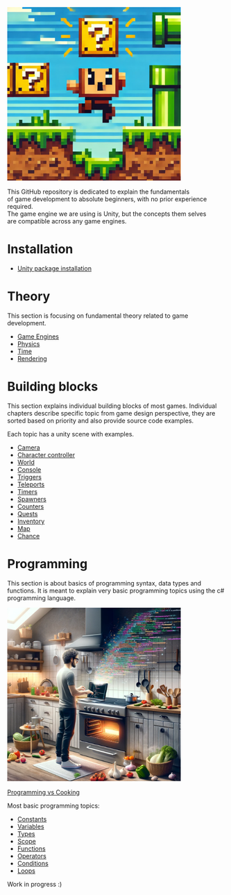 
<img src="Documentation~/img/building_blocks_intro.webp" alt="game dev building blocks" height="400"/>

This GitHub repository is dedicated to explain the fundamentals   
of game development to absolute beginners, with no prior experience required.   
The game engine we are using is Unity, but the concepts them selves  
are compatible across any game engines.

# Installation

- [Unity package installation](Documentation~/installation/unity_upm_installation.md)

# Theory

This section is focusing on fundamental theory
related to game development.

- [Game Engines](Documentation~/game_dev/theory/game_engines.md)
- [Physics](Documentation~/game_dev/theory/physics.md)
- [Time](Documentation~/game_dev/theory/time.md)
- [Rendering](Documentation~/game_dev/theory/rendering.md)

# Building blocks

This section explains individual building blocks of most games.
Individual chapters describe specific topic from game design perspective,
they are sorted based on priority and also provide source code examples.

Each topic has a unity scene with examples.

- [Camera](Documentation~/game_dev/building_blocks/camera.md)
- [Character controller](Documentation~/game_dev/building_blocks/character_controller.md)
- [World](Documentation~/game_dev/building_blocks/world.md)
- [Console](Documentation~/game_dev/building_blocks/console.md)
- [Triggers](Documentation~/game_dev/building_blocks/triggers.md)
- [Teleports](Documentation~/game_dev/building_blocks/teleports.md)
- [Timers](Documentation~/game_dev/building_blocks/timers.md)
- [Spawners](Documentation~/game_dev/building_blocks/spawners.md)
- [Counters](Documentation~/game_dev/building_blocks/counters.md)
- [Quests](Documentation~/game_dev/building_blocks/quests.md)
- [Inventory](Documentation~/game_dev/building_blocks/inventory.md)
- [Map](Documentation~/game_dev/building_blocks/map.md)
- [Chance](Documentation~/game_dev/building_blocks/chance.md)

# Programming

This section is about basics of programming syntax, data types and functions.
It is meant to explain very basic programming topics using the c# programming language.

<img src="Documentation~/img/programming_vs_cooking.webp" alt="programming vs cooking" height="400"/>

[Programming vs Cooking](Documentation~/csharp/programming_vs_cooking.md)

Most basic programming topics:

- [Constants](Documentation~/csharp/constants.md)
- [Variables](Documentation~/csharp/variables.md)
- [Types](Documentation~/csharp/types.md)
- [Scope](Documentation~/csharp/scope.md)
- [Functions](Documentation~/csharp/functions.md)
- [Operators](Documentation~/csharp/operators.md)
- [Conditions](Documentation~/csharp/conditions.md)
- [Loops](Documentation~/csharp/loops.md)

Work in progress :)